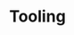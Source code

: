 ---
title: Tooling
description: Welcome to Vue JS, a framework that helps you build better user interfaces.
---